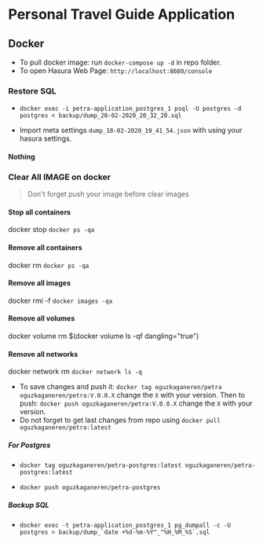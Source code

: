 # Personal Travel Guide Application

## Docker

- To pull docker image: run `docker-compose up -d` in repo folder.
- To open Hasura Web Page: `http://localhost:8080/console`

### Restore SQL

- `docker exec -i petra-application_postgres_1 psql -U postgres -d postgres < backup/dump_20-02-2020_20_32_20.sql`

- Import meta settings `dump_18-02-2020_19_41_54.json` with using your hasura settings.

#### Nothing

### Clear All IMAGE on docker

> Don't forget push your image before clear images

#### Stop all containers

docker stop `docker ps -qa`

#### Remove all containers

docker rm `docker ps -qa`

#### Remove all images

docker rmi -f `docker images -qa`

#### Remove all volumes

docker volume rm \$(docker volume ls -qf dangling="true")

#### Remove all networks

docker network rm `docker network ls -q`

- To save changes and push it: `docker tag oguzkaganeren/petra oguzkaganeren/petra:V.0.0.X` change the `X` with your version. Then to push: `docker push oguzkaganeren/petra:V.0.0.X` change the `X` with your version.
- Do not forget to get last changes from repo using `docker pull oguzkaganeren/petra:latest`

##### For Postgres

- `docker tag oguzkaganeren/petra-postgres:latest oguzkaganeren/petra-postgres:latest`

- `docker push oguzkaganeren/petra-postgres`

##### Backup SQL

- `` docker exec -t petra-application_postgres_1 pg_dumpall -c -U postgres > backup/dump_`date +%d-%m-%Y"_"%H_%M_%S`.sql ``
